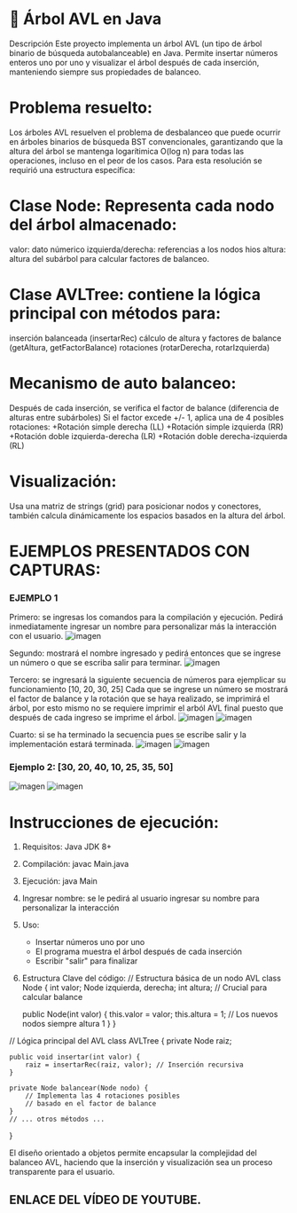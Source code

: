 # 🌳 Árbol AVL en Java
Descripción
Este proyecto implementa un árbol AVL (un tipo de árbol binario de búsqueda autobalanceable) en Java. Permite insertar números enteros uno por uno y visualizar el árbol después de cada inserción, manteniendo siempre sus propiedades de balanceo.

# Problema resuelto:
Los árboles AVL resuelven el problema de desbalanceo que puede ocurrir en árboles binarios de búsqueda BST convencionales, garantizando que la altura del árbol se mantenga logarítimica O(log n) para todas las operaciones, incluso en el peor de los casos. Para esta resolución se requirió una estructura específica:

# Clase Node: Representa cada nodo del árbol almacenado:
  valor: dato númerico
  izquierda/derecha: referencias a los nodos hios
  altura: altura del subárbol para calcular factores de balanceo.

# Clase AVLTree: contiene la lógica principal con métodos para:
  inserción balanceada (insertarRec)
  cálculo de altura y factores de balance (getAltura, getFactorBalance)
  rotaciones (rotarDerecha, rotarIzquierda)

# Mecanismo de auto balanceo:
  Después de cada inserción, se verifica el factor de balance (diferencia de alturas entre subárboles)
  Si el factor excede +/- 1, aplica una de 4 posibles rotaciones:
    +Rotación simple derecha (LL)
    +Rotación simple izquierda (RR)
    +Rotación doble izquierda-derecha (LR)
    +Rotación doble derecha-izquierda (RL)

# Visualización:
Usa una matriz de strings (grid) para posicionar nodos y conectores, también calcula dinámicamente los espacios basados en la altura del árbol.

# EJEMPLOS PRESENTADOS CON CAPTURAS:
### EJEMPLO 1
Primero: se ingresas los comandos para la compilación y ejecución. Pedirá inmediatamente ingresar un nombre para personalizar más la interacción con el usuario.
![imagen](https://github.com/user-attachments/assets/49c587e5-a70c-4c74-bbba-d86c7465e4b8)

Segundo: mostrará el nombre ingresado y pedirá entonces que se ingrese un número o que se escriba salir para terminar.
![imagen](https://github.com/user-attachments/assets/1bc2d742-db49-405b-9397-6654fe4f2a27)

Tercero: se ingresará la siguiente secuencia de números para ejemplicar su funcionamiento [10, 20, 30, 25] Cada que se ingrese un número se mostrará el factor de balance y la rotación que se haya realizado, se imprimirá el árbol, por esto mismo no se requiere imprimir el arból AVL final puesto que después de cada ingreso se imprime el árbol. 
![imagen](https://github.com/user-attachments/assets/b091887c-931c-4d37-a33b-778d74b31f6a)
![imagen](https://github.com/user-attachments/assets/59f8db95-1ce9-4b44-9d2e-05e396fc4149)

Cuarto: si se ha terminado la secuencia pues se escribe salir y la implementación estará terminada.
![imagen](https://github.com/user-attachments/assets/baf32f43-d594-4e0d-b0e2-a59228e2c5b1)
![imagen](https://github.com/user-attachments/assets/091624be-0ae3-4801-8978-821df1972e66)

### Ejemplo 2: [30, 20, 40, 10, 25, 35, 50]
![imagen](https://github.com/user-attachments/assets/da8521b0-8006-4047-9948-314193d645eb)
![imagen](https://github.com/user-attachments/assets/3d0a6361-3cad-4f61-b03c-c8777ebabb66)

# Instrucciones de ejecución:
1. Requisitos: Java JDK 8+
2. Compilación: javac Main.java
3. Ejecución: java Main
4. Ingresar nombre: se le pedirá al usuario ingresar su nombre para personalizar la interacción
5. Uso:
     - Insertar números uno por uno
     - El programa muestra el árbol después de cada inserción
     - Escribir "salir" para finalizar
6. Estructura Clave del código:
     // Estructura básica de un nodo AVL
class Node {
    int valor;
    Node izquierda, derecha;
    int altura; // Crucial para calcular balance
    
    public Node(int valor) {
        this.valor = valor;
        this.altura = 1; // Los nuevos nodos siempre altura 1
    }
}

// Lógica principal del AVL
class AVLTree {
    private Node raiz;
    
    public void insertar(int valor) {
        raiz = insertarRec(raiz, valor); // Inserción recursiva
    }
    
    private Node balancear(Node nodo) {
        // Implementa las 4 rotaciones posibles
        // basado en el factor de balance
    }
    // ... otros métodos ...
}

El diseño orientado a objetos permite encapsular la complejidad del balanceo AVL, haciendo que la inserción y visualización sea un proceso transparente para el usuario.

## ENLACE DEL VÍDEO DE YOUTUBE.




